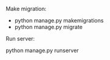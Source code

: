 Make migration:
- python manage.py makemigrations
- python manage.py migrate

Run server:

python manage.py runserver